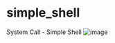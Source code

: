 # simple_shell
System Call - Simple Shell
![image](https://user-images.githubusercontent.com/111277935/200322507-4352eaaf-ddf0-4c71-b839-f0c1ce985884.png)
